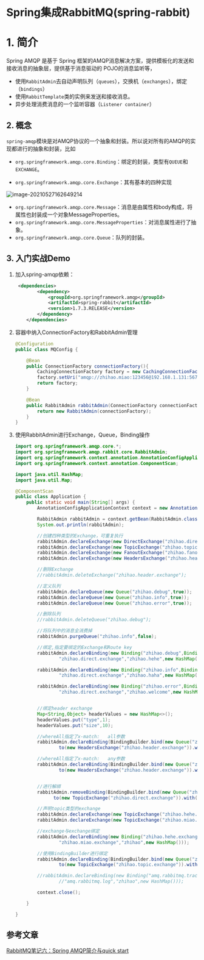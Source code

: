 # Spring集成RabbitMQ(spring-rabbit)

# 1. 简介

Spring AMQP 是基于 Spring 框架的AMQP消息解决方案，提供模板化的发送和接收消息的抽象层，提供基于消息驱动的 POJO的消息监听等，

- 使用`RabbitAdmin`去自动声明队列（`queues`），交换机（`exchanges`），绑定（`bindings`）
- 使用`RabbitTemplate`类的实例来发送和接收消息。
- 异步处理消费消息的一个监听容器（`Listener container`）

## 2. 概念

`spring-amqp`模块是对AMQP协议的一个抽象和封装。所以说对所有的AMQP的实现都进行的抽象和封装，比如

- `org.springframework.amqp.core.Binding`：绑定的封装，类型有`QUEUE`和`EXCHANGE`。

-  `org.springframework.amqp.core.Exchange`：其有基本的四种实现

  ![image-20210527162649214](https://zszblog.oss-cn-beijing.aliyuncs.com/zszblog/blogimage-master/image-20210527162649214.png)

- `org.springframework.amqp.core.Message`：消息是由属性和body构成，将属性也封装成一个对象MessageProperties。
-  `org.springframework.amqp.core.MessageProperties`：对消息属性进行了抽象。
-  `org.springframework.amqp.core.Queue`：队列的封装。

## 3. 入门实战Demo

1. 加入spring-amqp依赖：

   ```xml
    <dependencies>
           <dependency>
               <groupId>org.springframework.amqp</groupId>
               <artifactId>spring-rabbit</artifactId>
               <version>1.7.3.RELEASE</version>
           </dependency>
       </dependencies>
   ```

2. 容器中纳入ConnectionFactory和RabbitAdmin管理

   ```java
   @Configuration
   public class MQConfig {
   
       @Bean
       public ConnectionFactory connectionFactory(){
           CachingConnectionFactory factory = new CachingConnectionFactory();
           factory.setUri("amqp://zhihao.miao:123456@192.168.1.131:5672");
           return factory;
       }
   
       @Bean
       public RabbitAdmin rabbitAdmin(ConnectionFactory connectionFactory){
           return new RabbitAdmin(connectionFactory);
       }
   }
   ```

3. 使用RabbitAdmin进行Exchange，Queue，Binding操作

   ```java
   import org.springframework.amqp.core.*;
   import org.springframework.amqp.rabbit.core.RabbitAdmin;
   import org.springframework.context.annotation.AnnotationConfigApplicationContext;
   import org.springframework.context.annotation.ComponentScan;
   
   import java.util.HashMap;
   import java.util.Map;
   
   @ComponentScan
   public class Application {
       public static void main(String[] args) {
           AnnotationConfigApplicationContext context = new AnnotationConfigApplicationContext(Application.class);
   
           RabbitAdmin rabbitAdmin = context.getBean(RabbitAdmin.class);
           System.out.println(rabbitAdmin);
   
           //创建四种类型的Exchange，可重复执行
           rabbitAdmin.declareExchange(new DirectExchange("zhihao.direct.exchange",true,false));
           rabbitAdmin.declareExchange(new TopicExchange("zhihao.topic.exchange",true,false));
           rabbitAdmin.declareExchange(new FanoutExchange("zhihao.fanout.exchange",true,false));
           rabbitAdmin.declareExchange(new HeadersExchange("zhihao.header.exchange",true,false));
   
           //删除Exchange
           //rabbitAdmin.deleteExchange("zhihao.header.exchange");
   
           //定义队列
           rabbitAdmin.declareQueue(new Queue("zhihao.debug",true));
           rabbitAdmin.declareQueue(new Queue("zhihao.info",true));
           rabbitAdmin.declareQueue(new Queue("zhihao.error",true));
   
           //删除队列
           //rabbitAdmin.deleteQueue("zhihao.debug");
   
           //将队列中的消息全消费掉
           rabbitAdmin.purgeQueue("zhihao.info",false);
   
           //绑定,指定要绑定的Exchange和Route key
           rabbitAdmin.declareBinding(new Binding("zhihao.debug",Binding.DestinationType.QUEUE,
                   "zhihao.direct.exchange","zhihao.hehe",new HashMap()));
   
           rabbitAdmin.declareBinding(new Binding("zhihao.info",Binding.DestinationType.QUEUE,
                   "zhihao.direct.exchange","zhihao.haha",new HashMap()));
   
           rabbitAdmin.declareBinding(new Binding("zhihao.error",Binding.DestinationType.QUEUE,
                   "zhihao.direct.exchange","zhihao.welcome",new HashMap()));
   
   
           //绑定header exchange
           Map<String,Object> headerValues = new HashMap<>();
           headerValues.put("type",1);
           headerValues.put("size",10);
   
           //whereAll指定了x-match:   all参数
           rabbitAdmin.declareBinding(BindingBuilder.bind(new Queue("zhihao.debug")).
                   to(new HeadersExchange("zhihao.header.exchange")).whereAll(headerValues).match());
   
           //whereAll指定了x-match:   any参数
           rabbitAdmin.declareBinding(BindingBuilder.bind(new Queue("zhihao.info")).
                   to(new HeadersExchange("zhihao.header.exchange")).whereAny(headerValues).match());
   
   
           //进行解绑
           rabbitAdmin.removeBinding(BindingBuilder.bind(new Queue("zhihao.info")).
                 to(new TopicExchange("zhihao.direct.exchange")).with("zhihao.info"));
   
           //声明topic类型的exchange
           rabbitAdmin.declareExchange(new TopicExchange("zhihao.hehe.exchange",true,false));
           rabbitAdmin.declareExchange(new TopicExchange("zhihao.miao.exchange",true,false));
   
           //exchange与exchange绑定
           rabbitAdmin.declareBinding(new Binding("zhihao.hehe.exchange",Binding.DestinationType.EXCHANGE,
                   "zhihao.miao.exchange","zhihao",new HashMap()));
   
           //使用BindingBuilder进行绑定
           rabbitAdmin.declareBinding(BindingBuilder.bind(new Queue("zhihao.debug")).
                   to(new TopicExchange("zhihao.topic.exchange")).with("zhihao.miao"));
   
           //rabbitAdmin.declareBinding(new Binding("amq.rabbitmq.trace",Binding.DestinationType.EXCHANGE,
                   //"amq.rabbitmq.log","zhihao",new HashMap()));
   
           context.close();
   
       }
   
   }
   
   ```



## 参考文章

[RabbitMQ笔记六：Spring AMQP简介与quick start](https://www.jianshu.com/p/e8de480e3598)

